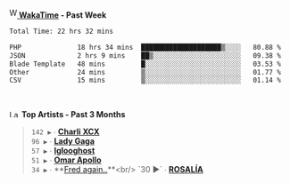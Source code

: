 <img src="https://github.com/dxnter/dxnter/assets/17434202/67b21fa4-d36d-46f9-9dec-f23d976b00ef" alt="WakaTime Logo" width="14" height="18"/><a href="https://wakatime.com/@dxnter" target="_blank"><strong> WakaTime</strong></a><strong> - Past Week</strong>

<!--START_SECTION:waka-->

```txt
Total Time: 22 hrs 32 mins

PHP              18 hrs 34 mins  ████████████████████▒░░░░   80.88 %
JSON             2 hrs 9 mins    ██▒░░░░░░░░░░░░░░░░░░░░░░   09.38 %
Blade Template   48 mins         █░░░░░░░░░░░░░░░░░░░░░░░░   03.53 %
Other            24 mins         ▒░░░░░░░░░░░░░░░░░░░░░░░░   01.77 %
CSV              15 mins         ▒░░░░░░░░░░░░░░░░░░░░░░░░   01.14 %
```

<!--END_SECTION:waka-->

<br/>

<!--START_LASTFM_ARTISTS:{"period": "3month", "rows": 6}-->
<a href="https://last.fm" target="_blank"><img src="https://user-images.githubusercontent.com/17434202/215290617-e793598d-d7c9-428f-9975-156db1ba89cc.svg" alt="Last.fm Logo" width="18" height="13"/></a> **Top Artists - Past 3 Months**

> `142 ▶️` ∙ **[Charli XCX](https://www.last.fm/music/Charli+XCX)**<br/>
> `96 ▶️` ∙ **[Lady Gaga](https://www.last.fm/music/Lady+Gaga)**<br/>
> `57 ▶️` ∙ **[Iglooghost](https://www.last.fm/music/Iglooghost)**<br/>
> `51 ▶️` ∙ **[Omar Apollo](https://www.last.fm/music/Omar+Apollo)**<br/>
> `34 ▶️` ∙ **[Fred again..](https://www.last.fm/music/Fred+again..)**<br/>
> `30 ▶️` ∙ **[ROSALÍA](https://www.last.fm/music/ROSAL%C3%8DA)**<br/>
<!--END_LASTFM_ARTISTS-->
